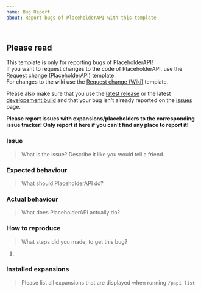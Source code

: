 ```yaml
---
name: Bug Report  
about: Report bugs of PlaceholderAPI with this template

---
```


## Please read
This template is only for reporting bugs of PlaceholderAPI!  
If you want to request changes to the code of PlaceholderAPI, use the [Request change (PlaceholderAPI)] template.  
For changes to the wiki use the [Request change (Wiki)] template.

Please also make sure that you use the [latest release][Spigot] or the latest [developement build][Jenkins] and that your bug isn't already reported on the [issues] page.

**Please report issues with expansions/placeholders to the corresponding issue tracker! Only report it here if you can't find any place to report it!**

### Issue
> What is the issue? Describe it like you would tell a friend.
<!-- Please write below this line to prevent formatting issues -->


### Expected behaviour
> What should PlaceholderAPI do?
<!-- Please write below this line to prevent formatting issues -->


### Actual behaviour
> What does PlaceholderAPI actually do?
<!-- Please write below this line to prevent formatting issues -->


### How to reproduce
> What steps did you made, to get this bug?
<!-- Please write below this line to prevent formatting issues -->
1. 

### Installed expansions
> Please list all expansions that are displayed when running `/papi list`
<!-- Please write below this line to prevent formatting issues -->



<!-- DO NOT ALTER ANYTHING BELOW THIS LINE! -->

[Request change (Wiki)]: https://github.com/PlaceholderAPI/PlaceholderAPI/issues/new?template=change_request_wiki.md
[Request change (PlaceholderAPI)]: https://github.com/PlaceholderAPI/PlaceholderAPI/issues/new?template=change_request_placeholderapi.md
[Spigot]: https://www.spigotmc.org/resources/6245/
[Jenkins]: http://ci.extendedclip.com/job/PlaceholderAPI/
[issues]: https://github.com/PlaceholderAPI/PlaceholderAPI/issues